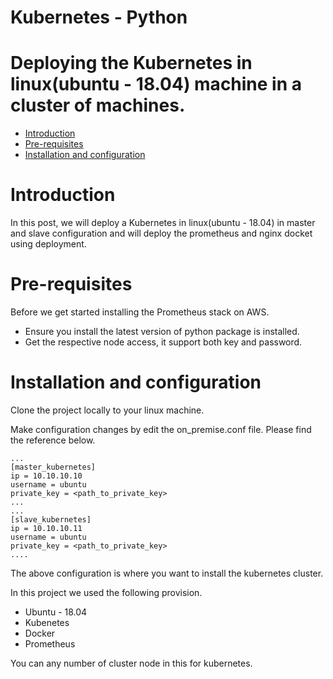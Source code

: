 # Kubernetes - Python
# Deploying the Kubernetes in linux(ubuntu - 18.04) machine in a cluster of machines. 
- [Introduction](#Introduction)
- [Pre-requisites](#pre-requisites)
- [Installation and configuration](#Installation-and-configuration)

# Introduction
In this post, we will deploy a Kubernetes in linux(ubuntu - 18.04) in master and slave configuration and will deploy the prometheus and nginx docket using deployment.

# Pre-requisites
Before we get started installing the Prometheus stack on AWS. 
* Ensure you install the latest version of python package is installed.
* Get the respective node access, it support both key and password.

# Installation and configuration
Clone the project locally to your linux machine.

Make configuration changes by edit the on_premise.conf file.
Please find the reference below.
```
...
[master_kubernetes]
ip = 10.10.10.10
username = ubuntu
private_key = <path_to_private_key>
...
...
[slave_kubernetes]
ip = 10.10.10.11
username = ubuntu
private_key = <path_to_private_key>
....
```
The above configuration is where you want to install the kubernetes cluster.

In this project we used the following provision.
* Ubuntu - 18.04
* Kubenetes
* Docker
* Prometheus

You can any number of cluster node in this for kubernetes.

